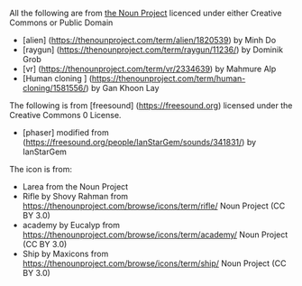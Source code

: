 All the following are from [the Noun Project](https://thenounproject.com) licenced under either Creative Commons or Public Domain

* [alien] (https://thenounproject.com/term/alien/1820539) by Minh Do
* [raygun] (https://thenounproject.com/term/raygun/11236/) by Dominik Grob
* [vr] (https://thenounproject.com/term/vr/2334639) by Mahmure Alp
* [Human cloning ] (https://thenounproject.com/term/human-cloning/1581556/) by Gan Khoon Lay 

The following is from [freesound] (https://freesound.org) licensed under the Creative Commons 0 License. 
* [phaser] modified from (https://freesound.org/people/IanStarGem/sounds/341831/) by IanStarGem

The icon is from:
* Larea from the Noun Project
* Rifle by Shovy Rahman from https://thenounproject.com/browse/icons/term/rifle/ Noun Project (CC BY 3.0)
* academy by Eucalyp from https://thenounproject.com/browse/icons/term/academy/ Noun Project (CC BY 3.0)
* Ship by Maxicons from https://thenounproject.com/browse/icons/term/ship/  Noun Project (CC BY 3.0)